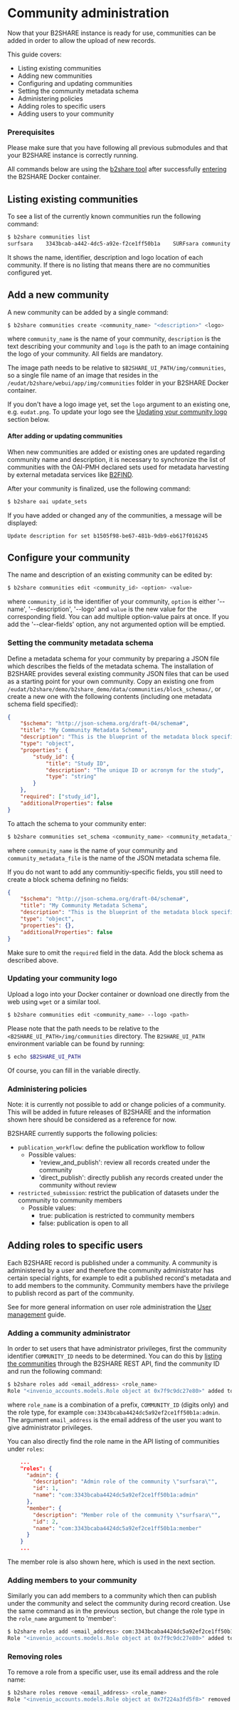 # Community administration
Now that your B2SHARE instance is ready for use, communities can be added in order to allow the upload of new records.

This guide covers:
- Listing existing communities
- Adding new communities
- Configuring and updating communities
- Setting the community metadata schema
- Administering policies
- Adding roles to specific users
- Adding users to your community

### Prerequisites
Please make sure that you have following all previous submodules and that your B2SHARE instance is correctly running.

All commands below are using the [b2share tool](A_b2share_Tool_Reference.md#general-syntax) after successfully [entering](08_Configuration.md#entering-the-docker-container-environment) the B2SHARE Docker container.

## Listing existing communities
To see a list of the currently known communities run the following command:

```sh
$ b2share communities list
surfsara    3343bcab-a442-4dc5-a92e-f2ce1ff50b1a    SURFsara community    /img/communities/surfsara.png
```

It shows the name, identifier, description and logo location of each community. If there is no listing that means there are no communities configured yet.

## Add a new community
A new community can be added by a single command:

```sh
$ b2share communities create <community_name> "<description>" <logo>
```

where `community_name` is the name of your community, `description` is the text describing your community and `logo` is the path to an image containing the logo of your community. All fields are mandatory.

The image path needs to be relative to `$B2SHARE_UI_PATH/img/communities`, so a single file name of an image that resides in the `/eudat/b2share/webui/app/img/communities` folder in your B2SHARE Docker container.

If you don't have a logo image yet, set the `logo` argument to an existing one, e.g. `eudat.png`. To update your logo see the [Updating your community logo](#updating-your-community-logo) section below.

#### After adding or updating communities
When new communities are added or existing ones are updated regarding community name and description, it is necessary to synchronize the list of communities with the OAI-PMH declared sets used for metadata harvesting by external metadata services like [B2FIND](https://b2find.eudat.eu).

After your community is finalized, use the following command:

```sh
$ b2share oai update_sets
```

If you have added or changed any of the communities, a message will be displayed:

```
Update description for set b1505f98-be67-481b-9db9-eb617f016245
```

## Configure your community
The name and description of an existing community can be edited by:

```sh
$ b2share communities edit <community_id> <option> <value>
```

where `community_id` is the identifier of your community, `option` is either '--name', '--description', '--logo' and `value` is the new value for the corresponding field. You can add multiple option-value pairs at once. If you add the '--clear-fields' option, any not argumented option will be emptied.

### Setting the community metadata schema
Define a metadata schema for your community by preparing a JSON file which describes the fields of the metadata schema. The installation of B2SHARE provides several existing community JSON files that can be used as a starting point for your own community. Copy an existing one from `/eudat/b2share/demo/b2share_demo/data/communities/block_schemas/`, or create a new one with the following contents (including one metadata schema field specified):

```json
{
    "$schema": "http://json-schema.org/draft-04/schema#",
    "title": "My Community Metadata Schema",
    "description": "This is the blueprint of the metadata block specific for My Community community",
    "type": "object",
    "properties": {
        "study_id": {
            "title": "Study ID",
            "description": "The unique ID or acronym for the study",
            "type": "string"
        }
    },
    "required": ["study_id"],
    "additionalProperties": false
}
```

To attach the schema to your community enter:

```sh
$ b2share communities set_schema <community_name> <community_metadata_file>
```

where `community_name` is the name of your community and `community_metadata_file` is the name of the JSON metadata schema file.

If you do not want to add any communitiy-specific fields, you still need to create a block schema defining no fields:

```json
{
    "$schema": "http://json-schema.org/draft-04/schema#",
    "title": "My Community Metadata Schema",
    "description": "This is the blueprint of the metadata block specific for My Community community",
    "type": "object",
    "properties": {},
    "additionalProperties": false
}
```

Make sure to omit the `required` field in the data. Add the block schema as described above.

### Updating your community logo
Upload a logo into your Docker container or download one directly from the web using `wget` or a similar tool.

```sh
$ b2share communities edit <community_name> --logo <path>
```

Please note that the path needs to be relative to the `<B2SHARE_UI_PATH>/img/communities` directory. The `B2SHARE_UI_PATH` environment variable can be found by running:

```sh
$ echo $B2SHARE_UI_PATH
```

Of course, you can fill in the variable directly.

### Administering policies
Note: it is currently not possible to add or change policies of a community. This will be added in future releases of B2SHARE and the information shown here should be considered as a reference for now.

B2SHARE currently supports the following policies:
- `publication_workflow`: define the publication workflow to follow
    - Possible values:
        - 'review_and_publish': review all records created under the community
        - 'direct_publish': directly publish any records created under the community without review
- `restricted_submission`: restrict the publication of datasets under the community to community members
    - Possible values:
        - true: publication is restricted to community members
        - false: publication is open to all

## Adding roles to specific users
Each B2SHARE record is published under a community. A community is administered by a user and therefore the community administrator has certain special rights, for example to edit a published record's metadata and to add members to the community. Community members have the privilege to publish record as part of the community.

See for more general information on user role administration the [User management](09_User_management.md) guide.

### Adding a community administrator
In order to set users that have administrator privileges, first the community identifier `COMMUNITY_ID` needs to be determined. You can do this by [listing the communities](https://trng-b2share.eudat.eu/api/communities) through the B2SHARE REST API, find the community ID and run the following command:

```sh
$ b2share roles add <email_address> <role_name>
Role "<invenio_accounts.models.Role object at 0x7f9c9dc27e80>" added to user "User <id=1, email=email_address>" successfully.
```

where `role_name` is a combination of a prefix, `COMMUNITY_ID` (digits only) and the role type, for example `com:3343bcaba4424dc5a92ef2ce1ff50b1a:admin`. The argument `email_address` is the email address of the user you want to give administrator privileges.

You can also directly find the role name in the API listing of communities under `roles`:

```json
    ...
    "roles": {
      "admin": {
        "description": "Admin role of the community \"surfsara\"",
        "id": 1,
        "name": "com:3343bcaba4424dc5a92ef2ce1ff50b1a:admin"
      },
      "member": {
        "description": "Member role of the community \"surfsara\"",
        "id": 2,
        "name": "com:3343bcaba4424dc5a92ef2ce1ff50b1a:member"
      }
    }
    ...
```

The member role is also shown here, which is used in the next section.

### Adding members to your community
Similarly you can add members to a community which then can publish under the community and select the community during record creation. Use the same command as in the previous section, but change the role type in the `role_name` argument to 'member':

```sh
$ b2share roles add <email_address> com:3343bcaba4424dc5a92ef2ce1ff50b1a:member
Role "<invenio_accounts.models.Role object at 0x7f9c9dc27e80>" added to user "User <id=1, email=email_address>" successfully.
```

### Removing roles
To remove a role from a specific user, use its email address and the role name:

```sh
$ b2share roles remove <email_address> <role_name>
Role "<invenio_accounts.models.Role object at 0x7f224a3fd5f8>" removed from user "User <id=1, email=email_address>" successfully.
```
